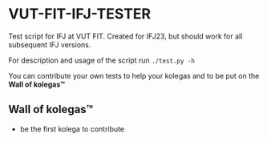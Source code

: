 # VUT-FIT-IFJ-TESTER

Test script for IFJ at VUT FIT.
Created for IFJ23, but should work for all subsequent IFJ versions.

For description and usage of the script run `./test.py -h`

You can contribute your own tests to help your kolegas and to be put on the **Wall of kolegas™**

## Wall of kolegas™
- be the first kolega to contribute